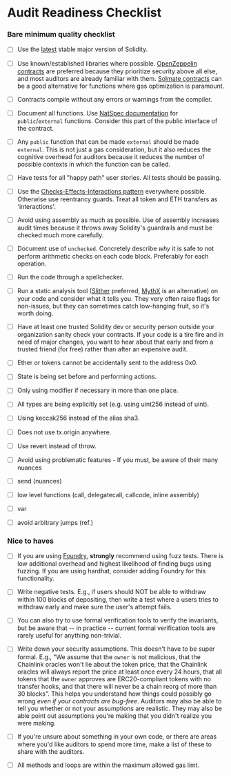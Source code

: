 # Audit Readiness Checklist

### Bare minimum quality checklist

- [ ]  Use the [latest](https://docs.soliditylang.org/en/latest/) stable major version of Solidity.
- [ ]  Use known/established libraries where possible. [OpenZeppelin contracts](https://github.com/OpenZeppelin/openzeppelin-contracts/) are preferred because they prioritize security above all else, and most auditors are already familiar with them. [Solmate contracts](https://github.com/Rari-Capital/solmate) can be a good alternative for functions where gas optimization is paramount.
- [ ]  Contracts compile without any errors or warnings from the compiler.
- [ ]  Document all functions. Use [NatSpec documentation](https://docs.soliditylang.org/en/develop/natspec-format.html) for `public`/`external` functions. Consider this part of the public interface of the contract.
- [ ]  Any `public` function that can be made `external` should be made `external`. This is not just a gas consideration, but it also reduces the cognitive overhead for auditors because it reduces the number of possible contexts in which the function can be called.
- [ ]  Have tests for all "happy path" user stories. All tests should be passing.
- [ ]  Use the [Checks-Effects-Interactions pattern](https://docs.soliditylang.org/en/v0.8.13/security-considerations.html#use-the-checks-effects-interactions-pattern) everywhere possible. Otherwise use reentrancy guards. Treat all token and ETH transfers as 'interactions'.
- [ ]  Avoid using assembly as much as possible. Use of assembly increases audit times because it throws away Solidity's guardrails and must be checked much more carefully.
- [ ]  Document use of `unchecked`. Concretely describe *why* it is safe to not perform arithmetic checks on each code block. Preferably for each operation.
- [ ]  Run the code through a spellchecker.
- [ ]  Run a static analysis tool ([Slither](https://github.com/crytic/slither) preferred, [MythX](https://mythx.io/) is an alternative) on your code and consider what it tells you. They very often raise flags for non-issues, but they can sometimes catch low-hanging fruit, so it's worth doing.
- [ ]  Have at least one trusted Solidity dev or security person outside your organization sanity check your contracts. If your code is a tire fire and in need of major changes, you want to hear about that early and from a trusted friend (for free) rather than after an expensive audit.
- [ ]  Ether or tokens cannot be accidentally sent to the address 0x0.
- [ ]  State is being set before and performing actions.
- [ ]  Only using modifier if necessary in more than one place.
- [ ]  All types are being explicitly set (e.g. using uint256 instead of uint).
- [ ]  Using keccak256 instead of the alias sha3.
- [ ]  Does not use tx.origin anywhere.
- [ ]  Use revert instead of throw.
- [ ]  Avoid using problematic features - If you must, be aware of their many nuances
  - [ ] send (nuances)
  - [ ] low level functions (call, delegatecall, callcode, inline assembly)
  - [ ] var
  - [ ] avoid arbitrary jumps (ref.)


### Nice to haves

- [ ]  If you are using [Foundry](https://github.com/foundry-rs/foundry), **strongly** recommend using fuzz tests. There is low additional overhead and highest likelihood of finding bugs using fuzzing. If you are using hardhat, consider adding Foundry for this functionality.
- [ ]  Write negative tests. E.g., if users should NOT be able to withdraw within 100 blocks of depositing, then write a test where a users tries to withdraw early and make sure the user's attempt fails.
- [ ]  You can also try to use formal verification tools to verify the invariants, but be aware that -- in practice -- current formal verification tools are rarely useful for anything non-trivial.
- [ ]  Write down your security assumptions. This doesn't have to be super formal. E.g., "We assume that the `owner` is not malicious, that the Chainlink oracles won't lie about the token price, that the Chainlink oracles will always report the price at least once every 24 hours, that all tokens that the `owner` approves are ERC20-compliant tokens with no transfer hooks, and that there will never be a chain reorg of more than 30 blocks". This helps you understand how things could possibly go wrong *even if your contracts are bug-free*. Auditors may also be able to tell you whether or not your assumptions are realistic. They may also be able point out assumptions you're making that you didn't realize you were making.
- [ ]  If you're unsure about something in your own code, or there are areas where you'd like auditors to spend more time, make a list of these to share with the auditors.
- [ ]  All methods and loops are within the maximum allowed gas limt.


